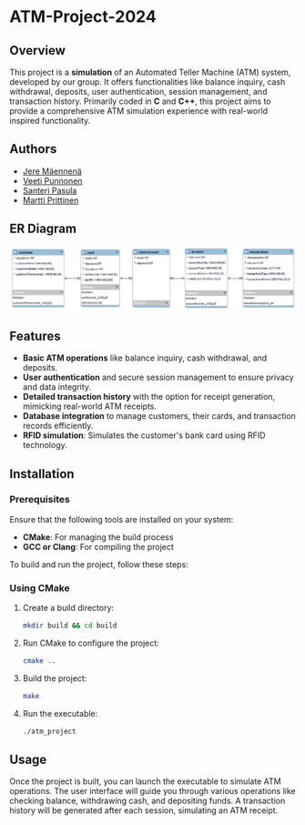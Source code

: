 # ATM-Project-2024

## Overview
This project is a **simulation** of an Automated Teller Machine (ATM) system, developed by our group. It offers functionalities like balance inquiry, cash withdrawal, deposits, user authentication, session management, and transaction history. Primarily coded in **C** and **C++**, this project aims to provide a comprehensive ATM simulation experience with real-world inspired functionality.

## Authors
- [Jere Mäennenä](https://github.com/maennenajere)
- [Veeti Punnonen](https://github.com/SheIITear)
- [Santeri Pasula](https://github.com/santeripas)
- [Martti Prittinen](https://github.com/MarttiPrittinen)

## ER Diagram
![ER Diagram](https://github.com/maennenajere/ATM-Project-2024/blob/main/ER-Kaavio.png)

## Features
- **Basic ATM operations** like balance inquiry, cash withdrawal, and deposits.
- **User authentication** and secure session management to ensure privacy and data integrity.
- **Detailed transaction history** with the option for receipt generation, mimicking real-world ATM receipts.
- **Database integration** to manage customers, their cards, and transaction records efficiently.
- **RFID simulation**: Simulates the customer's bank card using RFID technology.

## Installation

### Prerequisites
Ensure that the following tools are installed on your system:
- **CMake**: For managing the build process
- **GCC or Clang**: For compiling the project

To build and run the project, follow these steps:

### Using CMake
1. Create a build directory:
    ```sh
    mkdir build && cd build
    ```
2. Run CMake to configure the project:
    ```sh
    cmake ..
    ```
3. Build the project:
    ```sh
    make
    ```
4. Run the executable:
    ```sh
    ./atm_project
    ```

## Usage
Once the project is built, you can launch the executable to simulate ATM operations. The user interface will guide you through various operations like checking balance, withdrawing cash, and depositing funds. A transaction history will be generated after each session, simulating an ATM receipt.
